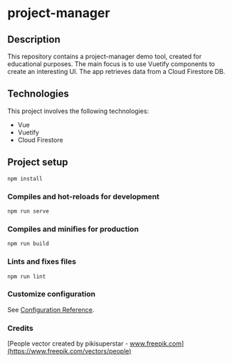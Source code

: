 # project-manager

## Description

This repository contains a project-manager demo tool, created for educational purposes. The main focus is to use Vuetify components to create an interesting UI. The app retrieves data from a Cloud Firestore DB.

## Technologies

This project involves the following technologies:

- Vue
- Vuetify
- Cloud Firestore

## Project setup

```
npm install
```

### Compiles and hot-reloads for development

```
npm run serve
```

### Compiles and minifies for production

```
npm run build
```

### Lints and fixes files

```
npm run lint
```

### Customize configuration

See [Configuration Reference](https://cli.vuejs.org/config/).

### Credits

[People vector created by pikisuperstar - www.freepik.com](https://www.freepik.com/vectors/people)
